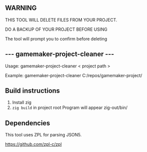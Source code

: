## WARNING
THIS TOOL WILL DELETE FILES FROM YOUR PROJECT.

DO A BACKUP OF YOUR PROJECT BEFORE USING

The tool will prompt you to confirm before deleting

## --- gamemaker-project-cleaner ---
Usage: gamemaker-project-cleaner < project path >

Example: gamemaker-project-cleaner C:/repos/gamemaker-project/

## Build instructions
1) Install zig
2) `zig build` in project root
Program will appear zig-out/bin/

## Dependencies
This tool uses ZPL for parsing JSON5.

https://github.com/zpl-c/zpl
